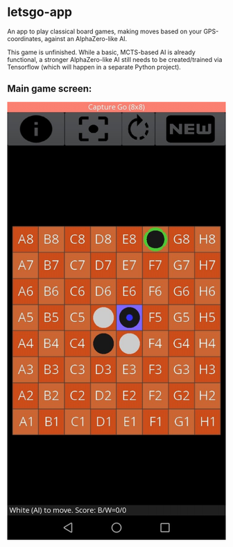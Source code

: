 # letsgo-app
An app to play classical board games, making moves based on your GPS-coordinates, against an AlphaZero-like AI.

This game is unfinished. While a basic, MCTS-based AI is already functional, a stronger AlphaZero-like AI still needs to be created/trained via Tensorflow (which will happen in a separate Python project).

## Main game screen:

![alt](screenshot1.jpg)